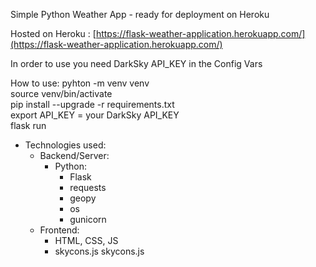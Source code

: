 Simple Python Weather App - ready for deployment on Heroku

Hosted on Heroku :  [https://flask-weather-application.herokuapp.com/](https://flask-weather-application.herokuapp.com/)

In order to use you need DarkSky API_KEY in the Config Vars

How to use: pyhton -m venv venv  
source venv/bin/activate  
pip install --upgrade -r requirements.txt  
export API_KEY = your DarkSky API_KEY  
flask run

- Technologies used:  
	- Backend/Server:  
		- Python: 
			- Flask 
			- requests 
			- geopy 
			 - os 
			 - gunicorn  
	- Frontend:  
		- HTML, CSS, JS 
		- skycons.js
skycons.js

